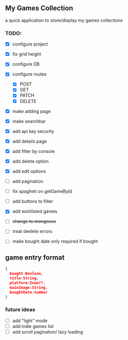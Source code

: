 ## My Games Collection

a quick application to store/display my games collections

### TODO: 
- [X] configure project
- [X] fix grid height
- [X] configure DB
- [X] configure routes
  - [X] POST
  - [X] GET
  - [X] PATCH
  - [X] DELETE
- [X] make adding page
- [X] make searchbar
- [X] add api key security
- [X] add details page
- [X] add filter by console
- [X] add delete option
- [X] add edit options
- [ ] add pagination
- [ ] fix spagheti on getGameById
- [ ] add buttons to filter
- [X] add wishlisted games
- [ ] ~~change to mongoose~~
- [ ] treat deelete errors
- [ ] make bought date only required if bought


## game entry format

```json
{
  bought:Boolean,
  title:String,
  platform:Enum??,
  mainImage:String,
  boughtDate:number
}
```

### future ideas
- [ ] add "light" mode
- [ ] add indie games list
- [ ] add scroll pagination/ lazy loading

